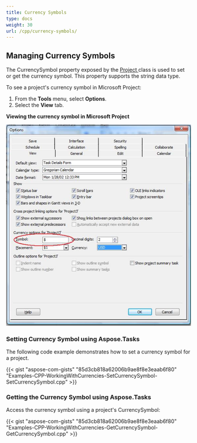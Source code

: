 ```yaml
---
title: Currency Symbols
type: docs
weight: 30
url: /cpp/currency-symbols/
---
```


## **Managing Currency Symbols**
The CurrencySymbol property exposed by the [Project ](https://apireference.aspose.com/tasks/cpp/class/aspose.tasks.project/)class is used to set or get the currency symbol. This property supports the string data type.

To see a project's currency symbol in Microsoft Project:

1. From the **Tools** menu, select **Options**.
2. Select the **View** tab.

**Viewing the currency symbol in Microsoft Project** 

![edit currency symbols](managing-currency-symbols_1.png)
### **Setting Currency Symbol using Aspose.Tasks**
The following code example demonstrates how to set a currency symbol for a project.

{{< gist "aspose-com-gists" "85d3cb818a62006b9ae8f8e3eaab6f80" "Examples-CPP-WorkingWithCurrencies-SetCurrencySymbol-SetCurrencySymbol.cpp" >}}
### **Getting the Currency Symbol using Aspose.Tasks**
Access the currency symbol using a project's CurrencySymbol:

{{< gist "aspose-com-gists" "85d3cb818a62006b9ae8f8e3eaab6f80" "Examples-CPP-WorkingWithCurrencies-GetCurrencySymbol-GetCurrencySymbol.cpp" >}}
